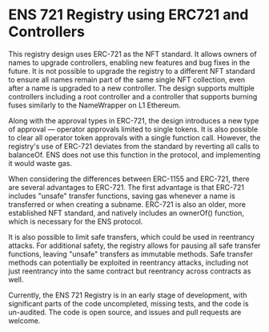 # ENS 721 Registry using ERC721 and Controllers

This registry design uses ERC-721 as the NFT standard. It allows owners of names to upgrade controllers, enabling new features and bug fixes in the future. It is not possible to upgrade the registry to a different NFT standard to ensure all names remain part of the same single NFT collection, even after a name is upgraded to a new controller. The design supports multiple controllers including a root controller and a controller that supports burning fuses similarly to the NameWrapper on L1 Ethereum.

Along with the approval types in ERC-721, the design introduces a new type of approval — operator approvals limited to single tokens. It is also possible to clear all operator token approvals with a single function call. However, the registry's use of ERC-721 deviates from the standard by reverting all calls to balanceOf. ENS does not use this function in the protocol, and implementing it would waste gas.

When considering the differences between ERC-1155 and ERC-721, there are several advantages to ERC-721. The first advantage is that ERC-721 includes "unsafe" transfer functions, saving gas whenever a name is transferred or when creating a subname. ERC-721 is also an older, more established NFT standard, and natively includes an ownerOf() function, which is necessary for the ENS protocol.

It is also possible to limit safe transfers, which could be used in reentrancy attacks. For additional safety, the registry allows for pausing all safe transfer functions, leaving "unsafe" transfers as immutable methods. Safe transfer methods can potentially be exploited in reentrancy attacks, including not just reentrancy into the same contract but reentrancy across contracts as well.

Currently, the ENS 721 Registry is in an early stage of development, with significant parts of the code uncompleted, missing tests, and the code is un-audited. The code is open source, and issues and pull requests are welcome.